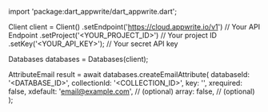 import 'package:dart_appwrite/dart_appwrite.dart';

Client client = Client()
    .setEndpoint('https://cloud.appwrite.io/v1') // Your API Endpoint
    .setProject('&lt;YOUR_PROJECT_ID&gt;') // Your project ID
    .setKey('&lt;YOUR_API_KEY&gt;'); // Your secret API key

Databases databases = Databases(client);

AttributeEmail result = await databases.createEmailAttribute(
    databaseId: '<DATABASE_ID>',
    collectionId: '<COLLECTION_ID>',
    key: '',
    xrequired: false,
    xdefault: 'email@example.com', // (optional)
    array: false, // (optional)
);

